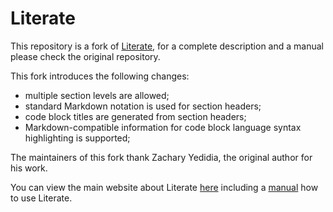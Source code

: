 # Literate

This repository is a fork of [Literate](https://github.com/zyedidia/Literate), for a complete description and a manual please check the original repository.

This fork introduces the following changes:

* multiple section levels are allowed;
* standard Markdown notation is used for section headers;
* code block titles are generated from section headers;
* Markdown-compatible information for code block language syntax highlighting is supported;

The maintainers of this fork thank Zachary Yedidia, the original author for his work.

You can view the main website about Literate [here](http://literate.zbyedidia.webfactional.com) including a [manual](http://literate.zbyedidia.webfactional.com/manual.php)  how to use Literate.
